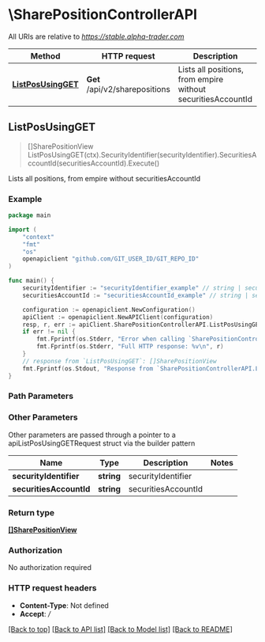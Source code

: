 # \SharePositionControllerAPI

All URIs are relative to *https://stable.alpha-trader.com*

Method | HTTP request | Description
------------- | ------------- | -------------
[**ListPosUsingGET**](SharePositionControllerAPI.md#ListPosUsingGET) | **Get** /api/v2/sharepositions | Lists all positions, from empire without securitiesAccountId



## ListPosUsingGET

> []SharePositionView ListPosUsingGET(ctx).SecurityIdentifier(securityIdentifier).SecuritiesAccountId(securitiesAccountId).Execute()

Lists all positions, from empire without securitiesAccountId

### Example

```go
package main

import (
	"context"
	"fmt"
	"os"
	openapiclient "github.com/GIT_USER_ID/GIT_REPO_ID"
)

func main() {
	securityIdentifier := "securityIdentifier_example" // string | securityIdentifier
	securitiesAccountId := "securitiesAccountId_example" // string | securitiesAccountId (optional)

	configuration := openapiclient.NewConfiguration()
	apiClient := openapiclient.NewAPIClient(configuration)
	resp, r, err := apiClient.SharePositionControllerAPI.ListPosUsingGET(context.Background()).SecurityIdentifier(securityIdentifier).SecuritiesAccountId(securitiesAccountId).Execute()
	if err != nil {
		fmt.Fprintf(os.Stderr, "Error when calling `SharePositionControllerAPI.ListPosUsingGET``: %v\n", err)
		fmt.Fprintf(os.Stderr, "Full HTTP response: %v\n", r)
	}
	// response from `ListPosUsingGET`: []SharePositionView
	fmt.Fprintf(os.Stdout, "Response from `SharePositionControllerAPI.ListPosUsingGET`: %v\n", resp)
}
```

### Path Parameters



### Other Parameters

Other parameters are passed through a pointer to a apiListPosUsingGETRequest struct via the builder pattern


Name | Type | Description  | Notes
------------- | ------------- | ------------- | -------------
 **securityIdentifier** | **string** | securityIdentifier | 
 **securitiesAccountId** | **string** | securitiesAccountId | 

### Return type

[**[]SharePositionView**](SharePositionView.md)

### Authorization

No authorization required

### HTTP request headers

- **Content-Type**: Not defined
- **Accept**: */*

[[Back to top]](#) [[Back to API list]](../README.md#documentation-for-api-endpoints)
[[Back to Model list]](../README.md#documentation-for-models)
[[Back to README]](../README.md)

